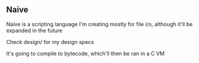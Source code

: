 Naive
---
Naive is a scripting language I'm creating mostly for file i/o, although it'll be expanded in the future

Check design/ for my design specs

It's going to compile to bytecode, which'll then be ran in a C VM

